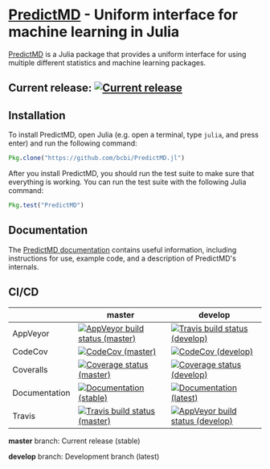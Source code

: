 # [PredictMD](https://www.predictmd.net) - Uniform interface for machine learning in Julia

[PredictMD](https://www.predictmd.net) is a Julia package that provides a uniform interface for using multiple different statistics and machine learning packages.

## Current release: <a href="https://github.com/bcbi/PredictMD.jl/releases/latest"><img alt="Current release" title="Current release" src="https://img.shields.io/github/release/bcbi/PredictMD.svg"></a>

## Installation

To install PredictMD, open Julia (e.g. open a terminal, type `julia`, and press enter) and run the following command:
```julia
Pkg.clone("https://github.com/bcbi/PredictMD.jl")
```

After you install PredictMD, you should run the test suite to make sure that everything is working. You can run the test suite with the following Julia command:
```julia
Pkg.test("PredictMD")
```

## Documentation

The [PredictMD documentation](https://www.predictmd.net/stable) contains useful
information, including instructions for use, example code, and a description of
PredictMD's internals.

## CI/CD

<table>
    <thead>
        <tr>
            <th></th>
            <th>master</th>
            <th>develop</th>
        </tr>
    </thead>
    <tbody>
        <tr>
            <td>AppVeyor</td>
            <td><a href="https://ci.appveyor.com/project/mirestrepo/predictmd-jl/history"><img alt="AppVeyor build status (master)" title="AppVeyor build status (master)" src="https://ci.appveyor.com/api/projects/status/github/bcbi/PredictMD.jl?branch=master&svg=true" /></a></td>
            <td><a href="https://travis-ci.org/bcbi/PredictMD.jl/branches"><img alt="Travis build status (develop)" title="Travis build status (develop)" src="https://travis-ci.org/bcbi/PredictMD.jl.svg?branch=develop" /></a></td>
        </tr>
        <tr>
            <td>CodeCov</td>
            <td><a href="https://codecov.io/gh/bcbi/PredictMD.jl/branch/master"><img alt="CodeCov (master)" title="CodeCov (master)" src="https://codecov.io/gh/bcbi/PredictMD.jl/branch/master/graph/badge.svg" /></a></td>
            <td><a href="https://codecov.io/gh/bcbi/PredictMD.jl/branch/develop"><img alt="CodeCov (develop)" title="CodeCov (develop)" src="https://codecov.io/gh/bcbi/PredictMD.jl/branch/develop/graph/badge.svg" /></a></td>
        </tr>
        <tr>
            <td>Coveralls</td>
            <td><a href="https://coveralls.io/github/bcbi/PredictMD.jl?branch=master"><img alt="Coverage status (master)" title="Coverage status (master)" src="https://coveralls.io/repos/github/bcbi/PredictMD.jl/badge.svg?branch=master" /></a></td>
            <td><a href="https://coveralls.io/github/bcbi/PredictMD.jl?branch=develop"><img alt="Coverage status (develop)" title="Coverage status (develop)" src="https://coveralls.io/repos/github/bcbi/PredictMD.jl/badge.svg?branch=develop" /></a></td>
        </tr>
        <tr>
            <td>Documentation</td>
            <td><a href="https://www.predictmd.net/stable"><img alt="Documentation (stable)" title="Documentation (stable)" src="https://img.shields.io/badge/docs-stable-blue.svg" /></a></td>
            <td><a href="https://www.predictmd.net/latest"><img alt="Documentation (latest)" title="Documentation (latest)" src="https://img.shields.io/badge/docs-latest-blue.svg" /></a></td>
        </tr>
        <tr>
            <td>Travis</td>
            <td><a href="https://travis-ci.org/bcbi/PredictMD.jl/branches"><img alt="Travis build status (master)" title="Travis build status (master)" src="https://travis-ci.org/bcbi/PredictMD.jl.svg?branch=master" /></a></td>
            <td><a href="https://ci.appveyor.com/project/mirestrepo/predictmd-jl/history"><img alt="AppVeyor build status (develop)" title="AppVeyor build status (develop)" src="https://ci.appveyor.com/api/projects/status/github/bcbi/PredictMD.jl?branch=develop&svg=true" /></a></td>
        </tr>
    </tbody>
</table>

**master** branch: Current release (stable)

**develop** branch: Development branch (latest)
